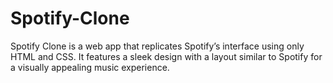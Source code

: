 # Spotify-Clone
Spotify Clone is a web app that replicates Spotify’s interface using only HTML and CSS. It features a sleek design with a layout similar to Spotify for a visually appealing music experience.
